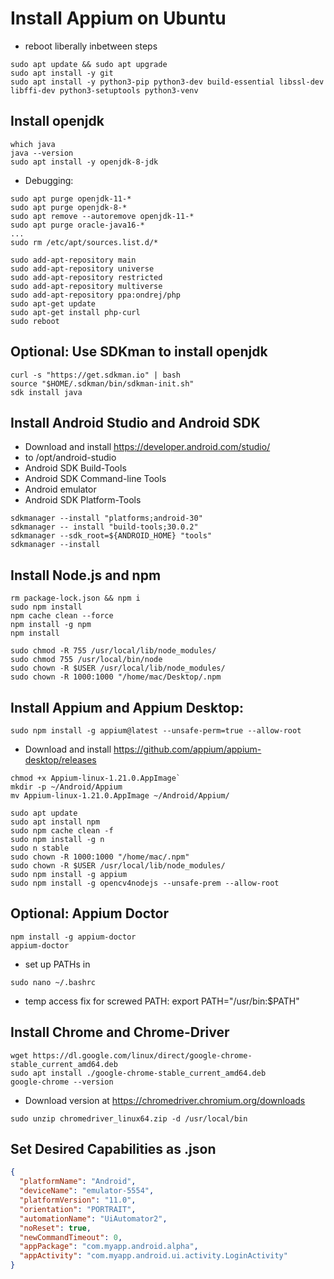 # Install Appium on Ubuntu
* reboot liberally inbetween steps
```console
sudo apt update && sudo apt upgrade
sudo apt install -y git
sudo apt install -y python3-pip python3-dev build-essential libssl-dev libffi-dev python3-setuptools python3-venv
 ```

## Install openjdk
```console
which java
java --version
sudo apt install -y openjdk-8-jdk
``` 

* Debugging:
```console
sudo apt purge openjdk-11-*
sudo apt purge openjdk-8-*
sudo apt remove --autoremove openjdk-11-*
sudo apt purge oracle-java16-*
...
sudo rm /etc/apt/sources.list.d/*

sudo add-apt-repository main
sudo add-apt-repository universe
sudo add-apt-repository restricted
sudo add-apt-repository multiverse
sudo add-apt-repository ppa:ondrej/php
sudo apt-get update
sudo apt-get install php-curl
sudo reboot
```

## Optional: Use SDKman to install openjdk
```console 
curl -s "https://get.sdkman.io" | bash
source "$HOME/.sdkman/bin/sdkman-init.sh"  
sdk install java
```


## Install Android Studio and Android SDK
* Download and install https://developer.android.com/studio/
* to /opt/android-studio
* Android SDK Build-Tools
* Android SDK Command-line Tools
* Android emulator
* Android SDK Platform-Tools
```console
sdkmanager --install "platforms;android-30"
sdkmanager -- install "build-tools;30.0.2"
sdkmanager --sdk_root=${ANDROID_HOME} "tools"
sdkmanager --install
```

## Install Node.js and npm
```console
rm package-lock.json && npm i
sudo npm install
npm cache clean --force
npm install -g npm
npm install

sudo chmod -R 755 /usr/local/lib/node_modules/
sudo chmod 755 /usr/local/bin/node
sudo chown -R $USER /usr/local/lib/node_modules/
sudo chown -R 1000:1000 "/home/mac/Desktop/.npm
````

## Install Appium and Appium Desktop:

```console
sudo npm install -g appium@latest --unsafe-perm=true --allow-root
```
* Download and install https://github.com/appium/appium-desktop/releases 
```console 
chmod +x Appium-linux-1.21.0.AppImage`
mkdir -p ~/Android/Appium
mv Appium-linux-1.21.0.AppImage ~/Android/Appium/

sudo apt update
sudo apt install npm
sudo npm cache clean -f
sudo npm install -g n
sudo n stable
sudo chown -R 1000:1000 "/home/mac/.npm"
sudo chown -R $USER /usr/local/lib/node_modules/
sudo npm install -g appium
sudo npm install -g opencv4nodejs --unsafe-prem --allow-root
```

## Optional: Appium Doctor 
```console
npm install -g appium-doctor
appium-doctor
```
* set up  PATHs in
```console
sudo nano ~/.bashrc
```
* temp access fix for screwed PATH: export PATH="/usr/bin:$PATH"

## Install Chrome and Chrome-Driver
```console
wget https://dl.google.com/linux/direct/google-chrome-stable_current_amd64.deb
sudo apt install ./google-chrome-stable_current_amd64.deb
google-chrome --version
```
* Download version at https://chromedriver.chromium.org/downloads
```console
sudo unzip chromedriver_linux64.zip -d /usr/local/bin
```
## Set Desired Capabilities as .json
```json
{
  "platformName": "Android",
  "deviceName": "emulator-5554",
  "platformVersion": "11.0",
  "orientation": "PORTRAIT",
  "automationName": "UiAutomator2",
  "noReset": true,
  "newCommandTimeout": 0,
  "appPackage": "com.myapp.android.alpha",
  "appActivity": "com.myapp.android.ui.activity.LoginActivity"
} 
```

